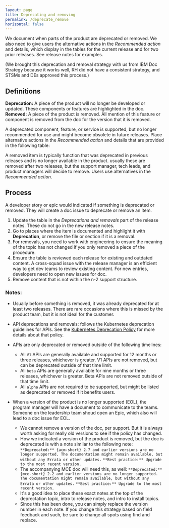 ```yaml
---
layout: page
title: Deprecating and removing
permalink: /deprecate_remove
horizontal: false
---
```


We document when parts of the product are deprecated or removed. We also need to give users the alternative actions in the _Recommended action_ and details, which display in the tables for the current release and for two prior releases. See release notes for examples.

(We brought this deprecation and removal strategy with us from IBM Doc Strategy because it works well, RH did not have a consistent strategy, and STSMs and DEs approved this process.)

## Definitions

**Deprecation:** A piece of the product will no longer be developed or updated. These components or features are highlighted in the doc.
**Removed:** A piece of the product is removed. All mention of this feature or component is removed from the doc for the version that it is removed.

A deprecated component, feature, or service is supported, but no longer recommended for use and might become obsolete in future releases. Place alternative actions in the _Recommended action_ and details that are provided in the following table:

A removed item is typically function that was deprecated in previous releases and is no longer available in the product. usually these are removed after two releases, but the support manager, tech leads, and product managers will decide to remove. Users use alternatives in the _Recommended action_.

## Process

A developer story or epic would indicated if something is deprecated or removed. They will create a doc issue to deprecate or remove an item.

 1. Update the table in the _Deprecations and removals_ part of the release notes. These do not go in the new release notes.
 2. Go to places where the item is documented and highlight it with **Deprecation**, or remove the file or section if it is a removal.
 3. For removals, you need to work with engineering to ensure the meaning of the topic has not changed if you only removed a piece of the procedure.
 4. Ensure the table is reviewed each release for existing and outdated content. A cross-squad issue with the release manager is an efficient way to get dev teams to review existing content. For new entries, developers need to open new issues for doc.
 5. Remove content that is not within the n-2 support structure.

### Notes:

* Usually before something is removed, it was already deprecated for at least two releases. There are rare occasions where this is missed by the product team, but it is not ideal for the customer.

* API deprecations and removals: follows the Kubernetes deprecation guidelines for APIs. See the [Kubernetes Deprecation Policy](https://kubernetes.io/docs/reference/using-api/deprecation-policy/) for more details about that policy. 

* APIs are only deprecated or removed outside of the following timelines:
  
  - All `V1` APIs are generally available and supported for 12 months or three releases, whichever is greater. V1 APIs are not removed, but can be deprecated outside of that time limit.
  - All `beta` APIs are generally available for nine months or three releases, whichever is greater. Beta APIs are not removed outside of that time limit.
  - All `alpha` APIs are not required to be supported, but might be listed as deprecated or removed if it benefits users.
  
* When a version of the product is no longer supported (EOL), the program manager will have a document to communicate to the teams. Someone on the leadership team shoud open an Epic, which also will lead to a doc issue for EOL.

  - We cannot remove a version of the doc, per support. But it is always worth asking for really old versions to see if the policy has changed.
  - How we indicated a version of the product is removed, but the doc is deprecated is with a note similar to the following note:
    `**Deprecated:** {acm-short} 2.7 and earlier versions are no longer supported. The documentation might remain available, but without any Errata or other updates.`
    `**Best practice:** Upgrade to the most recent version.`
  - The accompanying MCE doc will need this, as well:
    `**Deprecated:** {mce-short} 2.2 and earlier versions are no longer supported. The documentation might remain available, but without any Errata or other updates.`
    `**Best practice:** Upgrade to the most recent version.`
  - It's a good idea to place these exact notes at the top of the deprectation topic, intro to release notes, and intro to install topics.
  - Since this has been done, you can simply replace the version number in each note. If you change this strategy based on field feedback and such, be sure to change all spots using find and replace.


